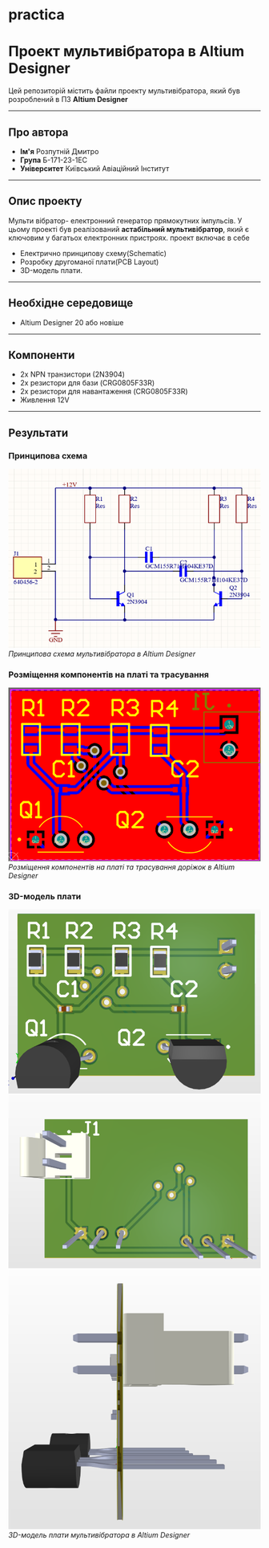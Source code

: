 # practica
# Проект мультивібратора в Altium Designer

Цей репозиторій містить файли проекту мультивібратора, який був розроблений в ПЗ **Altium Designer**

---

## Про автора
* **Ім'я** Розпутній Дмитро
* **Група** Б-171-23-1ЕС
* **Університет** Київський Авіаційний Інститут

---

## Опис проекту

Мульти вібратор- електронний генератор прямокутних імпульсів. У цьому проекті був реалізований **астабільний мультивібратор**, який є ключовим у багатьох електронних пристроях.
проект включає в себе
* Електрично принципову схему(Schematic)
* Розробку другоманої плати(PCB Layout)
* 3D-модель плати.

---

## Необхідне середовище
* Altium Designer 20 або новіше

---

## Компоненти
* 2х NPN транзистори (2N3904)
* 2x резистори для бази (CRG0805F33R)
* 2x резистори для навантаження (CRG0805F33R)
* Живлення 12V

---

## Результати

### Принципова схема
![Скріншот принципової схеми мультивібратора](images/schmatic.png)
*Принципова схема мультивібратора в Altium Designer*
### Розміщення компонентів на платі та трасування
![Скріншот розміщення компонентів та трасування](images/pcb-layout.png)
*Розміщення компонентів на платі та трасування доріжок в Altium Designer*
### 3D-модель плати
![Скріншот 3D-моделі плати зпереду](images/3D-front.png)
![Скріншот 3D-моделі плати ззаду](images/3D-bottom.png)
![Скріншот 3D-моделі плати збоку](images/3D-right.png)
*3D-модель плати мультивібратора в Altium Designer*